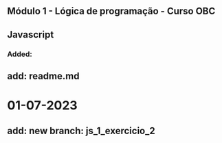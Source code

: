 ## Módulo 1 - Lógica de programação - Curso OBC

## Javascript

### Added:

## add: readme.md

# 01-07-2023

## add: new branch: js_1_exercicio_2
